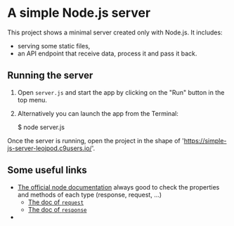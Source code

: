 # A simple Node.js server

This project shows a minimal server created only with Node.js. It includes:

 - serving some static files,
 - an API endpoint that receive data, process it and pass it back.


## Running the server

1) Open `server.js` and start the app by clicking on the "Run" button in the top menu.

2) Alternatively you can launch the app from the Terminal:

    $ node server.js

Once the server is running, open the project in the shape of 'https://simple-js-server-leojpod.c9users.io/'.


## Some useful links

- [The official node documentation](https://nodejs.org/dist/latest-v8.x/docs/api/) always good to check the properties and methods of each type (response, request, ...)
  - [The doc of `request`](https://nodejs.org/dist/latest-v8.x/docs/api/http.html#http_class_http_incomingmessage)
  - [The doc of `response`]()
-
